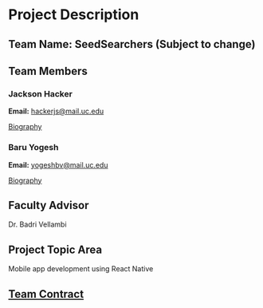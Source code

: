 # Project Description
## Team Name: SeedSearchers (Subject to change)

## Team Members
### Jackson Hacker
**Email:** hackerjs@mail.uc.edu

[Biography](/SeniorDesign/Weekly%20Assignments/Week%201-%20Biographies/JacksonHackerBio.md)

### Baru Yogesh
**Email:** yogeshbv@mail.uc.edu

[Biography](/SeniorDesign/Weekly%20Assignments/Week%201-%20Biographies/BaruYogeshBio.md)

## Faculty Advisor
Dr. Badri Vellambi

## Project Topic Area
Mobile app development using React Native

## [Team Contract](/SeniorDesign/Weekly%20Assignments/Week%203-%20Contract%20and%20Assessments/Team%20Contract.docx)
